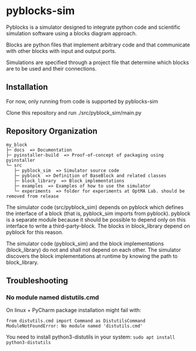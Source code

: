 # pyblocks-sim

Pyblocks is a simulator designed to integrate python code and scientific simulation software using a blocks diagram approach.

Blocks are python files that implement arbitrary code and that communicate with other blocks with input and output ports.

Simulations are specified through a project file that determine which blocks are to be used and their connections.

## Installation

For now, only running from code is supported by pyblocks-sim

Clone this repository and run ./src/pyblock_sim/main.py

## Repository Organization

```
my_block
├─ docs  => Documentation 
├─ pyinstaller-build  => Proof-of-concept of packaging using pyinstaller
└─ src
   ├─ pyblock_sim  => Simulator source code
   ├─ pyblock  => Definition of BaseBlock and related classes
   ├─ block_library  => Block implementations
   ├─ examples  => Examples of how to use the simulator
   └─ experiments  => folder for experiments at OptMA Lab. should be removed from release
```

The simulator code (src/pyblock_sim) depends on pyblock which defines the interface of a block (that is, pyblock_sim imports from pyblock). pyblock is a separate module because it should be possible to depend only on this interface to write a third-party-block. The blocks in block_library depend on pyblock for this reason.

The simulator code (pyblock_sim) and the block implementations (block_library) do not and shall not depend on each other. The simulator discovers the block implementations at runtime by knowing the path to block_library.

## Troubleshooting

### No module named distutils.cmd

On linux + PyCharm package installation might fail with:
```
from distutils.cmd import Command as DistutilsCommand
ModuleNotFoundError: No module named 'distutils.cmd'
```

You need to install python3-distutils in your system:
```sudo apt install python3-distutils```
